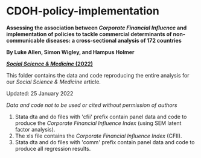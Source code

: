 # CDOH-policy-implementation
**Assessing the association between _Corporate Financial Influence_ and implementation of policies to tackle commercial determinants of non-communicable diseases: a cross-sectional analysis of 172 countries**

**By Luke Allen, Simon Wigley, and Hampus Holmer**

[**_Social Science & Medicine_ (2022)**](https://doi.org/10.1016/j.socscimed.2022.114825)

This folder contains the data and code reproducing the entire analysis for our _Social Science & Medicine_ article.

Updated: 25 January 2022

*Data and code not to be used or cited without permission of authors*


1. Stata dta and do files with 'cfii' prefix contain panel data and code to produce the _Corporate Financial Influence Index_ (using SEM latent factor analysis).
2. The xls file contains the _Corporate Financial Influence Index_ (CFII).
3. Stata dta and do files with 'comm' prefix contain panel data and code to produce all regression results.
